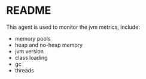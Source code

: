 # README

This agent is used to monitor the jvm metrics, include:

- memory pools
- heap and no-heap memory
- jvm version
- class loading
- gc
- threads